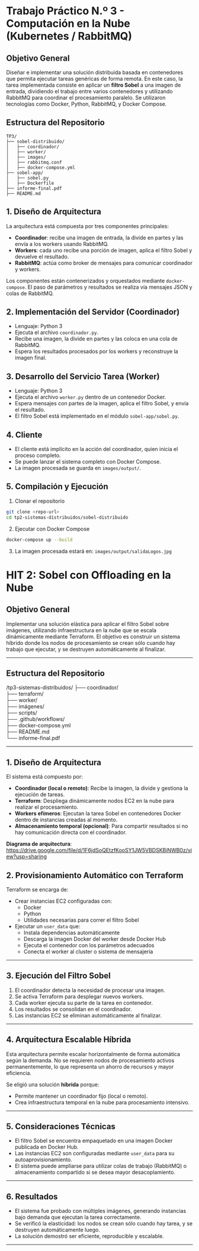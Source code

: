 # Trabajo Práctico N.º 3 - Computación en la Nube (Kubernetes / RabbitMQ)

## Objetivo General

Diseñar e implementar una solución distribuida basada en contenedores que permita ejecutar tareas genéricas de forma remota. En este caso, la tarea implementada consiste en aplicar un **filtro Sobel** a una imagen de entrada, dividiendo el trabajo entre varios contenedores y utilizando RabbitMQ para coordinar el procesamiento paralelo. Se utilizaron tecnologías como Docker, Python, RabbitMQ, y Docker Compose.

## Estructura del Repositorio

```
TP3/
├── sobel-distribuido/
│   ├── coordinador/
│   ├── worker/
│   ├── images/
│   ├── rabbitmq.conf
│   ├── docker-compose.yml
├── sobel-app/
│   ├── sobel.py
│   ├── Dockerfile
├── informe-final.pdf
├── README.md
```

## 1. Diseño de Arquitectura

La arquitectura está compuesta por tres componentes principales:

* **Coordinador**: recibe una imagen de entrada, la divide en partes y las envía a los workers usando RabbitMQ.
* **Workers**: cada uno recibe una porción de imagen, aplica el filtro Sobel y devuelve el resultado.
* **RabbitMQ**: actúa como broker de mensajes para comunicar coordinador y workers.

Los componentes están contenerizados y orquestados mediante `docker-compose`. El paso de parámetros y resultados se realiza vía mensajes JSON y colas de RabbitMQ.

## 2. Implementación del Servidor (Coordinador)

* Lenguaje: Python 3
* Ejecuta el archivo `coordinador.py`.
* Recibe una imagen, la divide en partes y las coloca en una cola de RabbitMQ.
* Espera los resultados procesados por los workers y reconstruye la imagen final.

## 3. Desarrollo del Servicio Tarea (Worker)

* Lenguaje: Python 3
* Ejecuta el archivo `worker.py` dentro de un contenedor Docker.
* Espera mensajes con partes de la imagen, aplica el filtro Sobel, y envía el resultado.
* El filtro Sobel está implementado en el módulo `sobel-app/sobel.py`.

##  4. Cliente

* El cliente está implícito en la acción del coordinador, quien inicia el proceso completo.
* Se puede lanzar el sistema completo con Docker Compose.
* La imagen procesada se guarda en `images/output/`.


## 5. Compilación y Ejecución

1. Clonar el repositorio

```bash
git clone <repo-url>
cd tp2-sistemas-distribuidos/sobel-distribuido
```

2. Ejecutar con Docker Compose

```bash
docker-compose up --build
```

3. La imagen procesada estará en: `images/output/salidaLogos.jpg`

# HIT 2: Sobel con Offloading en la Nube

## Objetivo General

Implementar una solución elástica para aplicar el filtro Sobel sobre imágenes, utilizando infraestructura en la nube que se escala dinámicamente mediante Terraform. El objetivo es construir un sistema híbrido donde los nodos de procesamiento se crean sólo cuando hay trabajo que ejecutar, y se destruyen automáticamente al finalizar.

---

## Estructura del Repositorio

/tp3-sistemas-distribuidos/
├── coordinador/  
├── terraform/  
├── worker/  
├── imágenes/  
├── scripts/  
├── .github/workflows/  
├── docker-compose.yml  
├── README.md  
└── informe-final.pdf  

---

## 1. Diseño de Arquitectura

El sistema está compuesto por:

- **Coordinador (local o remoto)**: Recibe la imagen, la divide y gestiona la ejecución de tareas.
- **Terraform**: Despliega dinámicamente nodos EC2 en la nube para realizar el procesamiento.
- **Workers efímeros**: Ejecutan la tarea Sobel en contenedores Docker dentro de instancias creadas al momento.
- **Almacenamiento temporal (opcional)**: Para compartir resultados si no hay comunicación directa con el coordinador.

**Diagrama de arquitectura**:
https://drive.google.com/file/d/1F6jdSoQEtzfKooSY1JW5VBDSKBiNWB0z/view?usp=sharing

## 2. Provisionamiento Automático con Terraform

Terraform se encarga de:

- Crear instancias EC2 configuradas con:
  - Docker
  - Python
  - Utilidades necesarias para correr el filtro Sobel
- Ejecutar un `user_data` que:
  - Instala dependencias automáticamente
  - Descarga la imagen Docker del worker desde Docker Hub
  - Ejecuta el contenedor con los parámetros adecuados
  - Conecta el worker al cluster o sistema de mensajería

---

## 3. Ejecución del Filtro Sobel

1. El coordinador detecta la necesidad de procesar una imagen.
2. Se activa Terraform para desplegar nuevos workers.
3. Cada worker ejecuta su parte de la tarea en contenedor.
4. Los resultados se consolidan en el coordinador.
5. Las instancias EC2 se eliminan automáticamente al finalizar.

---

## 4. Arquitectura Escalable Híbrida

Esta arquitectura permite escalar horizontalmente de forma automática según la demanda. No se requieren nodos de procesamiento activos permanentemente, lo que representa un ahorro de recursos y mayor eficiencia.

Se eligió una solución **híbrida** porque:
- Permite mantener un coordinador fijo (local o remoto).
- Crea infraestructura temporal en la nube para procesamiento intensivo.

---

## 5. Consideraciones Técnicas

- El filtro Sobel se encuentra empaquetado en una imagen Docker publicada en Docker Hub.
- Las instancias EC2 son configuradas mediante `user_data` para su autoaprovisionamiento.
- El sistema puede ampliarse para utilizar colas de trabajo (RabbitMQ) o almacenamiento compartido si se desea mayor desacoplamiento.

---

## 6. Resultados

- El sistema fue probado con múltiples imágenes, generando instancias bajo demanda que ejecutan la tarea correctamente.
- Se verificó la elasticidad: los nodos se crean sólo cuando hay tarea, y se destruyen automáticamente luego.
- La solución demostró ser eficiente, reproducible y escalable.

---

